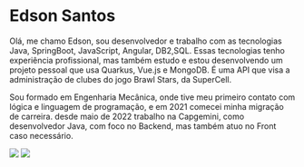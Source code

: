 # Edson Santos

Olá, me chamo Edson, sou desenvolvedor e trabalho com as tecnologias Java, SpringBoot, JavaScript, Angular, DB2,SQL. Essas tecnologias tenho experiência profissional, mas também estudo e estou desenvolvendo um projeto pessoal que usa Quarkus, Vue.js e MongoDB. É uma API que visa a administração de clubes do jogo Brawl Stars, da SuperCell.

Sou formado em Engenharia Mecânica, onde tive meu primeiro contato com lógica e linguagem de programação, e em 2021 comecei minha migração de carreira. desde maio de 2022 trabalho na Capgemini, como desenvolvedor Java, com foco no Backend, mas também atuo no Front caso necessário.


<div>
  <img heigt="180em" src="https://github-readme-stats.vercel.app/api?username=edsonjfs&show_icons=true&include_all_commits=true&count_private=true" />
  <img heigt="200em" src="https://github-readme-stats.vercel.app/api/top-langs?username=edsonjfs&layout=compact" />
</div>

<!--
**edsonjfs/edsonjfs** is a ✨ _special_ ✨ repository because its `README.md` (this file) appears on your GitHub profile.

Here are some ideas to get you started:

- 🔭 I’m currently working on ...
- 🌱 I’m currently learning ...
- 👯 I’m looking to collaborate on ...
- 🤔 I’m looking for help with ...
- 💬 Ask me about ...
- 📫 How to reach me: ...
- 😄 Pronouns: ...
- ⚡ Fun fact: ...
-->


